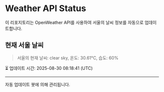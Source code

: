 
# Weather API Status

이 리포지토리는 OpenWeather API를 사용하여 서울의 날씨 정보를 자동으로 업데이트합니다.

## 현재 서울 날씨
> 서울의 현재 날씨: clear sky, 온도: 30.61°C, 습도: 60%

⏳ 업데이트 시간: 2025-08-30 08:18:41 (UTC)

---
자동 업데이트 봇에 의해 관리됩니다.
